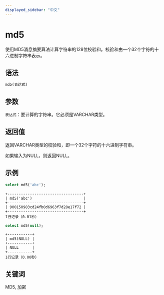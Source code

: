 ```yaml
---
displayed_sidebar: "中文"
---
```


# md5

使用MD5消息摘要算法计算字符串的128位校验和。校验和由一个32个字符的十六进制字符串表示。

## 语法

```sql
md5(表达式)
```

## 参数

`表达式`：要计算的字符串。它必须是VARCHAR类型。

## 返回值

返回VARCHAR类型的校验和，即一个32个字符的十六进制字符串。

如果输入为NULL，则返回NULL。

## 示例

```sql
select md5('abc');
```

```plaintext
+----------------------------------+
| md5('abc')                       |
+----------------------------------+
| 900150983cd24fb0d6963f7d28e17f72 |
+----------------------------------+
1行记录（0.01秒）
```

```sql
select md5(null);
```

```plaintext
+-----------+
| md5(NULL) |
+-----------+
| NULL      |
+-----------+
1行记录（0.00秒）
```

## 关键词

MD5, 加密